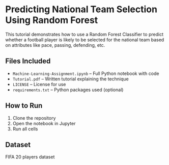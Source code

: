 # Predicting National Team Selection Using Random Forest

This tutorial demonstrates how to use a Random Forest Classifier to predict whether a football player is likely to be selected for the national team based on attributes like pace, passing, defending, etc.

## Files Included
- `Machine-Learning-Assignment.ipynb` – Full Python notebook with code
- `Tutorial.pdf` – Written tutorial explaining the technique
- `LICENSE` – License for use
- `requirements.txt` – Python packages used (optional)

## How to Run
1. Clone the repository
2. Open the notebook in Jupyter
3. Run all cells

## Dataset
FIFA 20 players dataset
